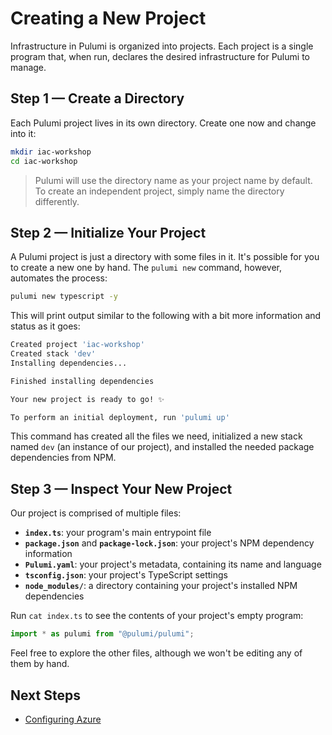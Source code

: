 # Creating a New Project

Infrastructure in Pulumi is organized into projects. Each project is a single program that, when run, declares the desired infrastructure for Pulumi to manage.

## Step 1 &mdash; Create a Directory

Each Pulumi project lives in its own directory. Create one now and change into it:

```bash
mkdir iac-workshop
cd iac-workshop
```

> Pulumi will use the directory name as your project name by default. To create an independent project, simply name the directory differently.

## Step 2 &mdash; Initialize Your Project

A Pulumi project is just a directory with some files in it. It's possible for you to create a new one by hand. The `pulumi new` command, however, automates the process:

```bash
pulumi new typescript -y
```

This will print output similar to the following with a bit more information and status as it goes:

```bash
Created project 'iac-workshop'
Created stack 'dev'
Installing dependencies...

Finished installing dependencies

Your new project is ready to go! ✨

To perform an initial deployment, run 'pulumi up'
```

This command has created all the files we need, initialized a new stack named `dev` (an instance of our project), and installed the needed package dependencies from NPM.

## Step 3 &mdash; Inspect Your New Project

Our project is comprised of multiple files:

* **`index.ts`**: your program's main entrypoint file
* **`package.json`** and **`package-lock.json`**: your project's NPM dependency information
* **`Pulumi.yaml`**: your project's metadata, containing its name and language
* **`tsconfig.json`**: your project's TypeScript settings
* **`node_modules/`**: a directory containing your project's installed NPM dependencies

Run `cat index.ts` to see the contents of your project's empty program:

```typescript
import * as pulumi from "@pulumi/pulumi";
```

Feel free to explore the other files, although we won't be editing any of them by hand.

## Next Steps

* [Configuring Azure](./02-configuring-azure.md)